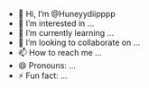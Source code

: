 - 👋 Hi, I’m @Huneyydiipppp
- 👀 I’m interested in ...
- 🌱 I’m currently learning ...
- 💞️ I’m looking to collaborate on ...
- 📫 How to reach me ...
- 😄 Pronouns: ...
- ⚡ Fun fact: ...

<!---
Huneyydiipppp/Huneyydiipppp is a ✨ special ✨ repository because its `README.md` (this file) appears on your GitHub profile.
You can click the Preview link to take a look at your changes.
--->
